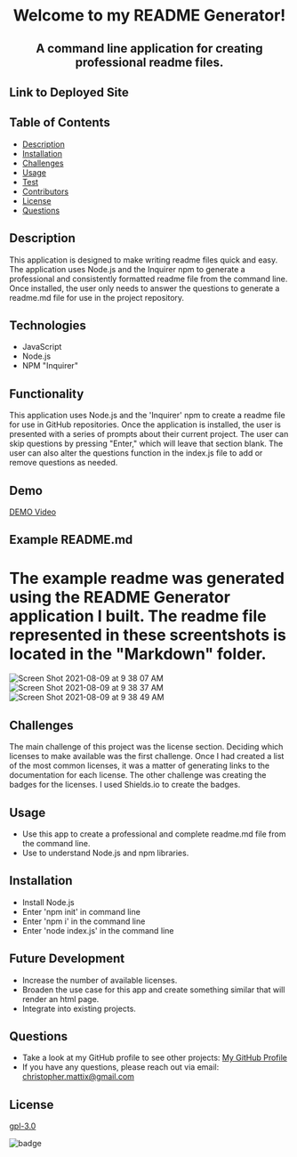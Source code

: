

# <p align="center">Welcome to my README Generator!</p> 
## <p align="center">A command line application for creating professional readme files.</p>

## Link to Deployed Site


## Table of Contents
  * [Description](#description)
  * [Installation](#installation)
  * [Challenges](#challenges)
  * [Usage](#usage)
  * [Test](#test)
  * [Contributors](#contributors)
  * [License](#license)
  * [Questions](#questions)

## Description

This application is designed to make writing readme files quick and easy. The application uses Node.js and the Inquirer npm to generate a professional and consistently formatted readme file from the command line. Once installed, the user only needs to answer the questions to generate a readme.md file for use in the project repository.
 
## Technologies
* JavaScript
* Node.js
* NPM "Inquirer"

## Functionality

This application uses Node.js and the 'Inquirer' npm to create a readme file for use in GitHub repositories. Once the application is installed, the user is presented with a series of prompts about their current project. The user can skip questions by pressing "Enter," which will leave that section blank. The user can also alter the questions function in the index.js file to add or remove questions as needed.

## Demo
[DEMO Video](https://user-images.githubusercontent.com/82903201/128649566-2b2f4bf5-4058-4893-9a1e-195458a1af7c.mp4)

## Example README.md
# The example readme was generated using the README Generator application I built. The readme file represented in these screentshots is located in the "Markdown" folder.
![Screen Shot 2021-08-09 at 9 38 07 AM](https://user-images.githubusercontent.com/82903201/128715495-c0ce8077-f8ab-47e0-8bb8-0e146fc43687.png)
![Screen Shot 2021-08-09 at 9 38 37 AM](https://user-images.githubusercontent.com/82903201/128715501-e2959b61-3978-4708-9021-f67f177b8b11.png)
![Screen Shot 2021-08-09 at 9 38 49 AM](https://user-images.githubusercontent.com/82903201/128715517-8cc9a5ce-bbae-42ba-a34f-4a6e307bf163.png)

## Challenges

The main challenge of this project was the license section. Deciding which licenses to make available was the first challenge. Once I had created a list of the most common licenses, it was a matter of generating links to the documentation for each license. The other challenge was creating the badges for the licenses. I used Shields.io to create the badges.

## Usage
* Use this app to create a professional and complete readme.md file from the command line.
* Use to understand Node.js and npm libraries.

## Installation
* Install Node.js
* Enter 'npm init' in command line
* Enter 'npm i' in the command line
* Enter 'node index.js' in the command line

## Future Development
* Increase the number of available licenses.
* Broaden the use case for this app and create something similar that will render an html page.
* Integrate into existing projects.

## Questions
* Take a look at my GitHub profile to see other projects: 
[My GitHub Profile](https://github.com/BeardoMattix)
* If you have any questions, please reach out via email: christopher.mattix@gmail.com

## License
[gpl-3.0](https://opensource.org/licenses/gpl-3.0)

![badge](https://img.shields.io/static/v1?label=License&message=gpl-3.0&color=success)

